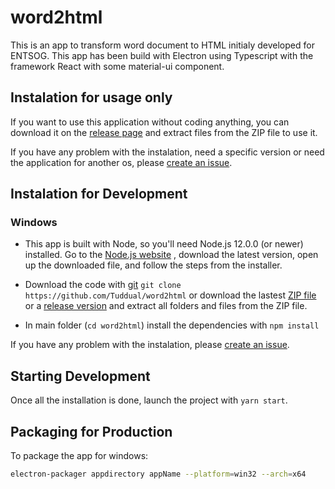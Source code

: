 # word2html

This is an app to transform word document to HTML initialy developed for ENTSOG.
This app has been build with Electron using Typescript with the framework React with some material-ui component.

## Instalation for usage only

If you want to use this application without coding anything, you can download it on the [release page](https://github.com/Tuddual/word2html/releases) and extract files from the ZIP file to use it.

If you have any problem with the instalation, need a specific version or need the application for another os, please [create an issue](https://github.com/Tuddual/word2html/issues/new).

## Instalation for Development

### Windows

* This app is built with Node, so you'll need Node.js 12.0.0 (or newer) installed. Go to the [Node.js website](https://nodejs.org/) , download the latest version, open up the downloaded file, and follow the steps from the installer.

* Download the code with [git](https://git-scm.com/download/win) `git clone https://github.com/Tuddual/word2html` or download the lastest [ZIP file](https://github.com/Tuddual/word2html/archive/main.zip) or a [release version](https://github.com/Tuddual/word2html/releases) and extract all folders and files from the ZIP file.

* In main folder (`cd word2html`) install the dependencies with `npm install`

If you have any problem with the instalation, please [create an issue](https://github.com/Tuddual/word2html/issues/new).

## Starting Development

Once all the installation is done, launch the project with `yarn start`.

## Packaging for Production

To package the app for windows:

```bash
electron-packager appdirectory appName --platform=win32 --arch=x64
```


